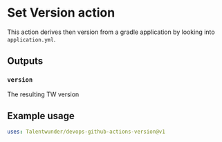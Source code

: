 # Set Version action

This action derives then version from a gradle application by looking into `application.yml`. 

## Outputs

### `version`

The resulting TW version

## Example usage

```yaml
uses: Talentwunder/devops-github-actions-version@v1
```
